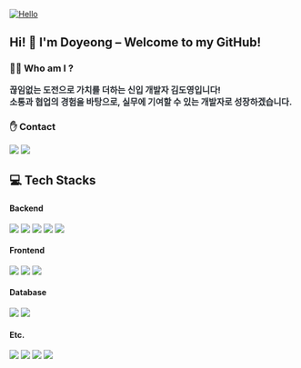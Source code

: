<a href="https://myhits.vercel.app"><img src="https://myhits.vercel.app/api/hit/https%3A%2F%2Fgithub.com%2Fddozero?color=gray&label=Hello&size=small" alt="Hello" /></a>
## Hi! 👋 I'm Doyeong – Welcome to my GitHub!
### 🙋‍♀️ Who am I ?
<div style="font-weight: 700; font-size: 15px; text-align: left; color: #282d33;">
    끊임없는 도전으로 가치를 더하는 신입 개발자 <b>김도영</b>입니다!<br>
    소통과 협업의 경험을 바탕으로, 실무에 기여할 수 있는 개발자로 성장하겠습니다.
</div>

### ✋ Contact
<a href=mailto:kdoyeong01@gamil.com><img src="https://img.shields.io/badge/Gmail-EA4335?style=flat-square&logo=Gmail&logoColor=white&link=mailto:kdoyeong01@gamil.com"></a>
<a href=https://github.com/ddozero><img src="https://img.shields.io/badge/Github-181717?style=flat-square&logo=Github&logoColor=white"></a>
<br>

## 💻 Tech Stacks
#### Backend
<div>
<img src="https://img.shields.io/badge/Java-007396?style=flat-square&logo=Java&logoColor=white">
<img src="https://img.shields.io/badge/JSP-E97132?style=flat-square&logoColor=white">
<img src="https://img.shields.io/badge/Servlet-B66A0E?style=flat-square&logoColor=white">
<img src="https://img.shields.io/badge/Spring-6DB33F?style=flat-square&logo=Spring&logoColor=white">
<img src="https://img.shields.io/badge/SpringBoot-6DB33F?style=flat-square&logo=springboot&logoColor=white">

</div>

#### Frontend
<div>
<img src="https://img.shields.io/badge/Javascript-F7DF1E?style=flat-square&logo=Javascript&logoColor=white">
<img src="https://img.shields.io/badge/html5-E34F26?style=flat-square&logo=html5&logoColor=white">
<img src="https://img.shields.io/badge/css-663399?style=flat-square&logo=html5&logoColor=white">
</div>

#### Database
<div>
<img src="https://img.shields.io/badge/MySQL-4479A1?style=flat-square&logo=MySQL&logoColor=white">
<img src="https://img.shields.io/badge/Oracle-F80000?style=flat-square&logo=Oracle&logoColor=white">
</div>

#### Etc.
<div>
<img src="https://img.shields.io/badge/Github-181717?style=flat-square&logo=Github&logoColor=white">
<img src="https://img.shields.io/badge/Notion-000000?style=flat-square&logo=Notion&logoColor=white">
<img src="https://img.shields.io/badge/Figma-F24E1E?style=flat-square&logo=Figma&logoColor=white">
<img src="https://img.shields.io/badge/sourcetree-0052CC?style=flat-square&logo=sourcetree&logoColor=white">
</div>



